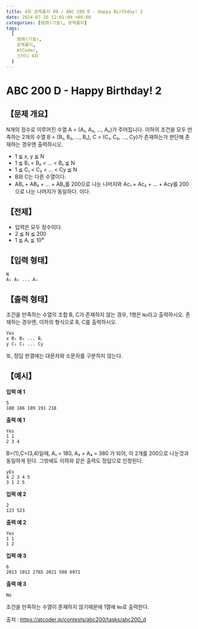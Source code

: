 ```yaml
---
title: 4회 문제풀이 09 / ABC 200 D - Happy Birthday! 2
date: 2024-07-16 12:01:09 +09:00
categories: [技術(기술), 문제풀이]
tags:
  [
    技術(기술),
    문제풀이,
    AtCoder,
    스터디 4회
  ]
---
```

<!-- ko -->
# ABC 200 D - Happy Birthday! 2
## 【문제 개요】
N개의 정수로 이루어진 수열 A = (A₁, A₂, ..., Aₙ)가 주어집니다. 이하의 조건을 모두 만족하는 2개의 수열 B = (B₁, B₂, ..., Bᵪ), C = (C₁, C₂, ..., Cy)가 존재하는가 판단해 존재하는 경우엔 출력하시오.
- 1 ≦ x, y ≦ N
- 1 ≦ B₁ < B₂ < ... < Bᵪ ≦ N
- 1 ≦ C₁ < C₂ < ... < Cy ≦ N
- B와 C는 다른 수열이다.
- AB₁ + AB₂ + ... + ABᵪ를 200으로 나눈 나머지와 Ac₁ + Ac₂ + ... + Acy를 200으로 나눈 나머지가 동일하다.
이다.

## 【전제】
- 입력은 모두 정수이다.
- 2 ≦ N ≦ 200
- 1 ≦ Aᵢ ≦ 10⁹

## 【입력 형태】
```
N
A₁ A₂ ... Aₙ
```

## 【출력 형태】
조건을 만족하는 수열의 조합 B, C가 존재하지 않는 경우, 1행은 `No`라고 출력하시오. 존재하는 경우엔, 이하의 형식으로 B, C를 출력하시오.
```
Yes
x B₁ B₂ ... Bᵪ
y C₁ C₂ ... Cy
```
또, 정답 판결에는 대문자와 소문자를 구분하지 않는다.

## 【예시】

**입력 예 1**

```
5
180 186 189 191 218
```

**출력 예 1**

```
Yes
1 1
2 3 4
```
B=(1),C=(3,4)일때, A₁ = 180, A₃ + A₄ = 380 가 되어, 이 2개를 200으로 나눈것과 동일하게 된다.
그밖에도 이하와 같은 출력도 정답으로 인정된다.
```
yEs
4 2 3 4 5
3 1 2 5
```

**입력 예 2**

```
2
123 523
```

**출력 예 2**

```
Yes
1 1
1 2
```

**입력 예 3**

```
6
2013 1012 2765 2021 508 6971
```

**출력 예 3**

```
No
```
조건을 만족하는 수열이 존재하지 않기때문에 1열에 `No`로 출력한다.

출처 : <a href="https://atcoder.jp/contests/abc200/tasks/abc200_d">https://atcoder.jp/contests/abc200/tasks/abc200_d</a> 
<!-- endko -->
<!-- ja -->
<!-- endja -->